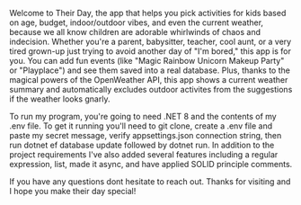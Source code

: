 Welcome to Their Day, the app that helps you pick activities for kids based on age, budget, indoor/outdoor vibes, and even the current weather, because we all know children are adorable whirlwinds of chaos and indecision. Whether you're a parent, babysitter, teacher, cool aunt, or a very tired grown-up just trying to avoid another day of "I'm bored," this app is for you. You can add fun events (like "Magic Rainbow Unicorn Makeup Party" or "Playplace") and see them saved into a real database. Plus, thanks to the magical powers of the OpenWeather API, this app shows a current weather summary and automatically excludes outdoor activites from the suggestions if the weather looks gnarly.

To run my program, you're going to need .NET 8 and the contents of my .env file. To get it running you'll need to git clone, create a .env file and paste my secret message, verify appsettings.json connection string, then run dotnet ef database update followed by dotnet run. In addition to the project requirements I've also added several features including a regular expression, list, made it async, and have applied SOLID principle comments.

If you have any questions dont hesitate to reach out. Thanks for visiting and I hope you make their day special!